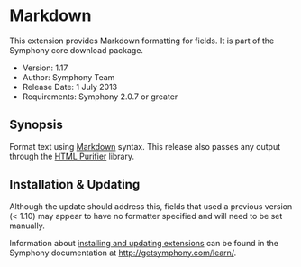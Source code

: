 # Markdown

This extension provides Markdown formatting for fields.
It is part of the Symphony core download package.

- Version: 1.17
- Author: Symphony Team
- Release Date: 1 July 2013
- Requirements: Symphony 2.0.7 or greater

## Synopsis

Format text using [Markdown](http://daringfireball.net/projects/markdown/) syntax. This release also passes any output through the [HTML Purifier](http://htmlpurifier.org/) library.

## Installation & Updating

Although the update should address this, fields that used a previous version (< 1.10) may appear to have no formatter specified and will need to be set manually.

Information about [installing and updating extensions](http://getsymphony.com/learn/tasks/view/install-an-extension/) can be found in the Symphony documentation at <http://getsymphony.com/learn/>.


